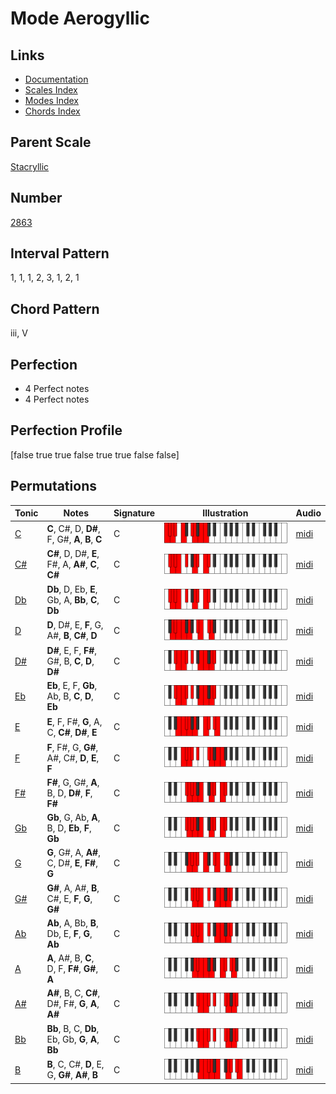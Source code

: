 # Mode Aerogyllic

## Links

- [Documentation](index.md)
- [Scales Index](Scales.md)
- [Modes Index](Modes.md)
- [Chords Index](Chords.md)

## Parent Scale

[Stacryllic](ScaleStacryllic.md)

## Number

[2863](https://ianring.com/musictheory/scales/2863)

## Interval Pattern

1, 1, 1, 2, 3, 1, 2, 1

## Chord Pattern

iii, V

## Perfection

- 4 Perfect notes
- 4 Perfect notes

## Perfection Profile

[false true true false true true false false]

## Permutations

| Tonic | Notes | Signature | Illustration | Audio |
|-------|-------|-----------|--------------|-------|
| [C](ModeCNaturalAerogyllic.md) | **C**, C#, D, **D#**, F, G#, **A**, **B**, **C** | C | ![CNaturalAerogyllic](ModeCNaturalAerogyllic.png) | [midi](https://github.com/edipermadi/music/blob/main/docs/ModeCNaturalAerogyllic.mid?raw=true) |
| [C#](ModeCSharpAerogyllic.md) | **C#**, D, D#, **E**, F#, A, **A#**, **C**, **C#** | C | ![CSharpAerogyllic](ModeCSharpAerogyllic.png) | [midi](https://github.com/edipermadi/music/blob/main/docs/ModeCSharpAerogyllic.mid?raw=true) |
| [Db](ModeDFlatAerogyllic.md) | **Db**, D, Eb, **E**, Gb, A, **Bb**, **C**, **Db** | C | ![DFlatAerogyllic](ModeDFlatAerogyllic.png) | [midi](https://github.com/edipermadi/music/blob/main/docs/ModeDFlatAerogyllic.mid?raw=true) |
| [D](ModeDNaturalAerogyllic.md) | **D**, D#, E, **F**, G, A#, **B**, **C#**, **D** | C | ![DNaturalAerogyllic](ModeDNaturalAerogyllic.png) | [midi](https://github.com/edipermadi/music/blob/main/docs/ModeDNaturalAerogyllic.mid?raw=true) |
| [D#](ModeDSharpAerogyllic.md) | **D#**, E, F, **F#**, G#, B, **C**, **D**, **D#** | C | ![DSharpAerogyllic](ModeDSharpAerogyllic.png) | [midi](https://github.com/edipermadi/music/blob/main/docs/ModeDSharpAerogyllic.mid?raw=true) |
| [Eb](ModeEFlatAerogyllic.md) | **Eb**, E, F, **Gb**, Ab, B, **C**, **D**, **Eb** | C | ![EFlatAerogyllic](ModeEFlatAerogyllic.png) | [midi](https://github.com/edipermadi/music/blob/main/docs/ModeEFlatAerogyllic.mid?raw=true) |
| [E](ModeENaturalAerogyllic.md) | **E**, F, F#, **G**, A, C, **C#**, **D#**, **E** | C | ![ENaturalAerogyllic](ModeENaturalAerogyllic.png) | [midi](https://github.com/edipermadi/music/blob/main/docs/ModeENaturalAerogyllic.mid?raw=true) |
| [F](ModeFNaturalAerogyllic.md) | **F**, F#, G, **G#**, A#, C#, **D**, **E**, **F** | C | ![FNaturalAerogyllic](ModeFNaturalAerogyllic.png) | [midi](https://github.com/edipermadi/music/blob/main/docs/ModeFNaturalAerogyllic.mid?raw=true) |
| [F#](ModeFSharpAerogyllic.md) | **F#**, G, G#, **A**, B, D, **D#**, **F**, **F#** | C | ![FSharpAerogyllic](ModeFSharpAerogyllic.png) | [midi](https://github.com/edipermadi/music/blob/main/docs/ModeFSharpAerogyllic.mid?raw=true) |
| [Gb](ModeGFlatAerogyllic.md) | **Gb**, G, Ab, **A**, B, D, **Eb**, **F**, **Gb** | C | ![GFlatAerogyllic](ModeGFlatAerogyllic.png) | [midi](https://github.com/edipermadi/music/blob/main/docs/ModeGFlatAerogyllic.mid?raw=true) |
| [G](ModeGNaturalAerogyllic.md) | **G**, G#, A, **A#**, C, D#, **E**, **F#**, **G** | C | ![GNaturalAerogyllic](ModeGNaturalAerogyllic.png) | [midi](https://github.com/edipermadi/music/blob/main/docs/ModeGNaturalAerogyllic.mid?raw=true) |
| [G#](ModeGSharpAerogyllic.md) | **G#**, A, A#, **B**, C#, E, **F**, **G**, **G#** | C | ![GSharpAerogyllic](ModeGSharpAerogyllic.png) | [midi](https://github.com/edipermadi/music/blob/main/docs/ModeGSharpAerogyllic.mid?raw=true) |
| [Ab](ModeAFlatAerogyllic.md) | **Ab**, A, Bb, **B**, Db, E, **F**, **G**, **Ab** | C | ![AFlatAerogyllic](ModeAFlatAerogyllic.png) | [midi](https://github.com/edipermadi/music/blob/main/docs/ModeAFlatAerogyllic.mid?raw=true) |
| [A](ModeANaturalAerogyllic.md) | **A**, A#, B, **C**, D, F, **F#**, **G#**, **A** | C | ![ANaturalAerogyllic](ModeANaturalAerogyllic.png) | [midi](https://github.com/edipermadi/music/blob/main/docs/ModeANaturalAerogyllic.mid?raw=true) |
| [A#](ModeASharpAerogyllic.md) | **A#**, B, C, **C#**, D#, F#, **G**, **A**, **A#** | C | ![ASharpAerogyllic](ModeASharpAerogyllic.png) | [midi](https://github.com/edipermadi/music/blob/main/docs/ModeASharpAerogyllic.mid?raw=true) |
| [Bb](ModeBFlatAerogyllic.md) | **Bb**, B, C, **Db**, Eb, Gb, **G**, **A**, **Bb** | C | ![BFlatAerogyllic](ModeBFlatAerogyllic.png) | [midi](https://github.com/edipermadi/music/blob/main/docs/ModeBFlatAerogyllic.mid?raw=true) |
| [B](ModeBNaturalAerogyllic.md) | **B**, C, C#, **D**, E, G, **G#**, **A#**, **B** | C | ![BNaturalAerogyllic](ModeBNaturalAerogyllic.png) | [midi](https://github.com/edipermadi/music/blob/main/docs/ModeBNaturalAerogyllic.mid?raw=true) |
